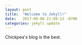 ```yaml
---
layout: post
title:  "Welcome to Jekyll!"
date:   2017-09-06 21:09:12 -0700
categories: jekyll update
---
```

Chickpea's blog is the best.
